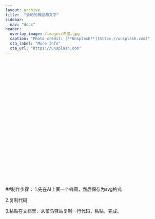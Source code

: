 ```yaml
---
layout: archive
title:  "会动的椭圆和文字"
sidebar:
  nav: "docs"
header:
  overlay_image: /images/希腊.jpg
  caption: "Photo credit: [**Unsplash**](https://unsplash.com)"
  cta_label: "More Info"
  cta_url: "https://unsplash.com"
---
```

 
<?xml version="1.0" encoding="utf-8"?>
 <!-- Generator: Adobe Illustrator 22.0.0, SVG Export Plug-In . SVG Version: 6.00 Build 0)  -->
 <svg version="1.1" id="图层_2" xmlns="http://www.w3.org/2000/svg" xmlns:xlink="http://www.w3.org/1999/xlink" x="0px" y="0px"
	  viewBox="0 0 800 600" style="enable-background:new 0 0 800 600;" xml:space="preserve">
 <style type="text/css">
	.st0{fill:#FF8CCC;stroke:#008AE7;stroke-miterlimit:10;}
 </style>
 <ellipse class="st0" cx="473.5" cy="140.8" rx="194.5" ry="72.8"/>
 <ellipse class="st0" cx="497" cy="157" rx="280" ry="108"/> 
   <animate attributeName="x" attributeType="XML" begin="0s" dur="6s" fill="freeze" from="300" to="0" /> 
   <animate attributeName="y" attributeType="XML" begin="0s" dur="6s" fill="freeze" from="100" to="0" /> 
   <animate attributeName="width" attributeType="XML" begin="0s" dur="6s" fill="freeze" from="300" to="800" /> 
   <animate attributeName="height" attributeType="XML" begin="0s" dur="6s" fill="freeze" from="100" to="300" /> 
   <animateColor attributeName="fill" attributeType="CSS" from="lime" to="red" begin="2s" dur="4s" fill="freeze" />
 </svg>
 


##制作步骤：
1.先在AI上画一个椭圆，然后保存为svg格式

2.复制代码

3.粘贴在文档里，从菜鸟驿站复制一行代码，粘贴，完成。